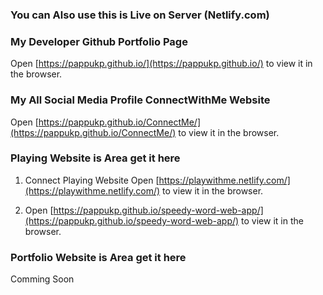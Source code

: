 ### You can Also use this is Live on Server (Netlify.com) <br />

### My Developer Github Portfolio Page <br/>
Open [https://pappukp.github.io/](https://pappukp.github.io/) to view it in the browser.

### My All Social Media Profile ConnectWithMe Website
Open [https://pappukp.github.io/ConnectMe/](https://pappukp.github.io/ConnectMe/) to view it in the browser.

### Playing Website is Area get it here

1. Connect Playing Website Open [https://playwithme.netlify.com/](https://playwithme.netlify.com/) to view it in the browser.<br/>

1. Open [https://pappukp.github.io/speedy-word-web-app/](https://pappukp.github.io/speedy-word-web-app/) to view it in the browser.

### Portfolio Website is Area get it here

Comming Soon

